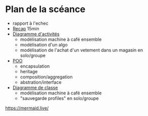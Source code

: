 # Plan de la scéance
* rapport à l'echec
* [Recap](./quizz.pdf) 15min
* [Diagramme d'activités]()
    * modélisation machine à café ensemble
    * modélisation d'un algo 
    * modélisation de l'achat d'un vetement dans un magasin en solo/groupe
* [POO]()
    * encapsulation
    * heritage
    * composition/aggregation
    * abstration/interface
* [Diagramme de classe](Context.md) 
    * modélisation machine à café ensemble
    * "sauvegarde profiles" en solo/groupe

https://mermaid.live/
